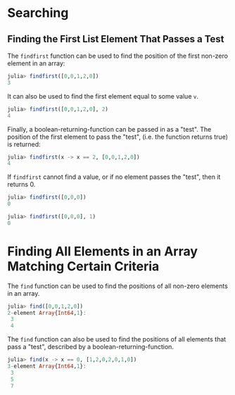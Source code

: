 # Searching

## Finding the First List Element That Passes a Test

The `findfirst` function can be used to find the position of the first non-zero element in an array:

```julia
julia> findfirst([0,0,1,2,0])
3
```

It can also be used to find the first element equal to some value `v`.
```julia
julia> findfirst([0,0,1,2,0], 2)
4
```

Finally, a boolean-returning-function can be passed in as a "test". The position of the first element to pass the "test", (i.e. the function returns true) is returned:
```julia
julia> findfirst(x -> x == 2, [0,0,1,2,0])
4
```

If `findfirst` cannot find a value, or if no element passes the "test", then it returns 0.

```julia
julia> findfirst([0,0,0])
0

julia> findfirst([0,0,0], 1)
0
```

# Finding All Elements in an Array Matching Certain Criteria

The `find` function can be used to find the positions of all non-zero elements in an array.

```julia
julia> find([0,0,1,2,0])
2-element Array{Int64,1}:
 3
 4
```

The `find` function can also be used to find the positions of all elements that pass a "test", described by a boolean-returning-function.

```julia
julia> find(x -> x == 0, [1,2,0,2,0,1,0])
3-element Array{Int64,1}:
 3
 5
 7
```
